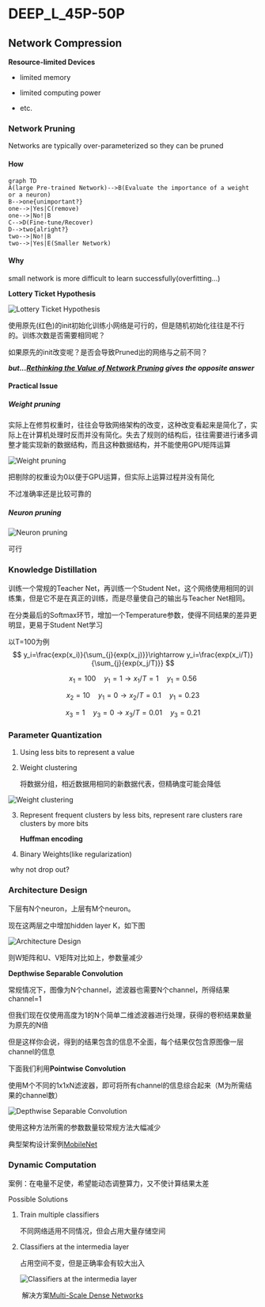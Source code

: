 # DEEP_L_45P-50P

## Network Compression

**Resource-limited Devices**

- limited memory

- limited computing power
- etc.

### Network Pruning

 Networks are typically over-parameterized so they can be pruned

#### How

```mermaid
graph TD
A(large Pre-trained Network)-->B(Evaluate the importance of a weight or a neuron)
B-->one{unimportant?}
one-->|Yes|C(remove)
one-->|No!|B
C-->D(Fine-tune/Recover)
D-->two{alright?}
two-->|No!|B
two-->|Yes|E(Smaller Network)
```

#### Why

small network is more difficult to learn successfully(overfitting...)

**Lottery Ticket Hypothesis**

![Lottery Ticket Hypothesis](https://cdn.jsdelivr.net/gh/kkolento/images/20200805203307.png)

使用原先(红色)的init初始化训练小网络是可行的，但是随机初始化往往是不行的。训练次数是否需要相同呢？

如果原先的init改变呢？是否会导致Pruned出的网络与之前不同？

***but...[Rethinking the Value of Network Pruning](https://arxiv.org/abs/1810.05270) gives the opposite answer***

#### Practical Issue

##### Weight pruning

实际上在修剪权重时，往往会导致网络架构的改变，这种改变看起来是简化了，实际上在计算机处理时反而并没有简化。失去了规则的结构后，往往需要进行诸多调整才能实现新的数据结构，而且这种数据结构，并不能使用GPU矩阵运算

![Weight pruning](https://cdn.jsdelivr.net/gh/kkolento/images/20200805204344.png)

把剔除的权重设为0以便于GPU运算，但实际上运算过程并没有简化

不过准确率还是比较可靠的

##### Neuron pruning

![Neuron pruning](https://cdn.jsdelivr.net/gh/kkolento/images/20200805205050.png)

可行

### Knowledge Distillation

训练一个常规的Teacher Net，再训练一个Student Net，这个网络使用相同的训练集，但是它不是在真正的训练，而是尽量使自己的输出与Teacher Net相同。

在分类最后的Softmax环节，增加一个Temperature参数，使得不同结果的差异更明显，更易于Student Net学习

以T=100为例
$$
y_i=\frac{exp(x_i)}{\sum_{j}{exp(x_j)}}\rightarrow y_i=\frac{exp(x_i/T)}{\sum_{j}{exp(x_j/T)}}
$$

$$
x_1=100\quad y_1=1\rightarrow x_1/T=1\quad y_1=0.56
$$

$$
x_2=10\quad y_1=0\rightarrow x_2/T=0.1\quad y_1=0.23
$$

$$
x_3=1\quad y_3=0\rightarrow x_3/T=0.01\quad y_3=0.21
$$

### Parameter Quantization

1. Using less bits to represent a value

2. Weight clustering

   将数据分组，相近数据用相同的新数据代表，但精确度可能会降低

![Weight clustering](https://cdn.jsdelivr.net/gh/kkolento/images/20200808113330.png)

3. Represent frequent clusters by less bits, represent rare clusters rare clusters by more bits

   **Huffman encoding**

4. Binary Weights(like regularization)

​        why not drop out?

### Architecture Design

下层有N个neuron，上层有M个neuron。

现在这两层之中增加hidden layer K，如下图

![Architecture Design](https://cdn.jsdelivr.net/gh/kkolento/images/20200808165630.png)

则W矩阵和U、V矩阵对比如上，参数量减少

**Depthwise Separable Convolution**

常规情况下，图像为N个channel，滤波器也需要N个channel，所得结果channel=1

但我们现在仅使用高度为1的N个简单二维滤波器进行处理，获得的卷积结果数量为原先的N倍

但是这样你会说，得到的结果包含的信息不全面，每个结果仅包含原图像一层channel的信息

下面我们利用**Pointwise Convolution**

使用M个不同的1x1xN滤波器，即可将所有channel的信息综合起来（M为所需结果的channel数）

![Depthwise Separable Convolution](https://cdn.jsdelivr.net/gh/kkolento/images/20200808170536.png)

使用这种方法所需的参数数量较常规方法大幅减少

典型架构设计案例[MobileNet](https://arxiv.org/abs/1704.04861)

### Dynamic Computation

案例：在电量不足使，希望能动态调整算力，又不使计算结果太差

Possible Solutions

1. Train multiple classifiers

   不同网络适用不同情况，但会占用大量存储空间

2. Classifiers at the intermedia layer

   占用空间不变，但是正确率会有较大出入

   ![Classifiers at the intermedia layer](https://cdn.jsdelivr.net/gh/kkolento/images/20200808172656.png)

   ​	解决方案[Multi-Scale Dense Networks](https://arxiv.org/abs/1703.09844)